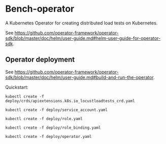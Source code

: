 # Bench-operator

A Kubernetes Operator for creating distributed load tests on Kubernetes.

See <https://github.com/operator-framework/operator-sdk/blob/master/doc/helm/user-guide.md#helm-user-guide-for-operator-sdk>.

## Operator deployment

See <https://github.com/operator-framework/operator-sdk/blob/master/doc/helm/user-guide.md#build-and-run-the-operator>.

Quickstart:

```
kubectl create -f deploy/crds/apiextensions.k8s.io_locustloadtests_crd.yaml

kubectl create -f deploy/service_account.yaml

kubectl create -f deploy/role.yaml

kubectl create -f deploy/role_binding.yaml

kubectl create -f deploy/operator.yaml
```
